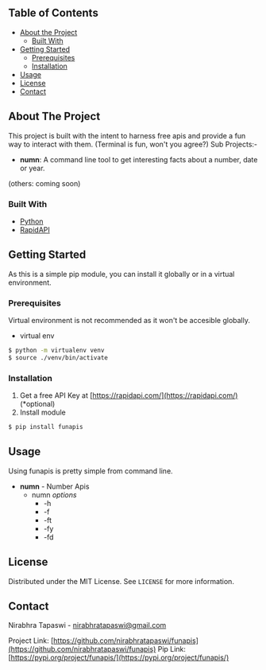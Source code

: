 <!-- TABLE OF CONTENTS -->
## Table of Contents

* [About the Project](#about-the-project)
  * [Built With](#built-with)
* [Getting Started](#getting-started)
  * [Prerequisites](#prerequisites)
  * [Installation](#installation)
* [Usage](#usage)
* [License](#license)
* [Contact](#contact)



<!-- ABOUT THE PROJECT -->
## About The Project

This project is built with the intent to harness free apis and provide a fun way to interact with them. (Terminal is fun, won't you agree?)
Sub Projects:-
- **numn**: A command line tool to get interesting facts about a number, date or year.

(others: coming soon)

### Built With
* [Python](https://www.python.org/)
* [RapidAPI](https://rapidapi.com/)



<!-- GETTING STARTED -->
## Getting Started

As this is a simple pip module, you can install it globally or in a virtual environment.

### Prerequisites

Virtual environment is not recommended as it won't be accesible globally.
* virtual env
```sh
$ python -m virtualenv venv
$ source ./venv/bin/activate
```

### Installation

1. Get a free API Key at [https://rapidapi.com/](https://rapidapi.com/) (*optional)
2. Install module
```sh
$ pip install funapis
```


<!-- USAGE EXAMPLES -->
## Usage

Using funapis is pretty simple from command line.

* **numn** - Number Apis
    * numn *options*
        * -h
        * -f
        * -ft
        * -fy
        * -fd

<!-- LICENSE -->
## License

Distributed under the MIT License. See `LICENSE` for more information.



<!-- CONTACT -->
## Contact

Nirabhra Tapaswi - nirabhratapaswi@gmail.com

Project Link: [https://github.com/nirabhratapaswi/funapis](https://github.com/nirabhratapaswi/funapis)
Pip Link: [https://pypi.org/project/funapis/](https://pypi.org/project/funapis/)
